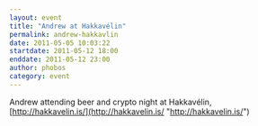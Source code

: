 ```yaml
---
layout: event
title: "Andrew at Hakkavélin"
permalink: andrew-hakkavlin
date: 2011-05-05 10:03:22
startdate: 2011-05-12 18:00
enddate: 2011-05-12 23:00
author: phobos
category: event
---
```


Andrew attending beer and crypto night at Hakkavélin, [http://hakkavelin.is/](http://hakkavelin.is/ "http://hakkavelin.is/")
